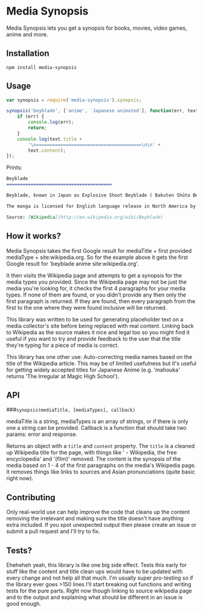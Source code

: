 Media Synopsis
==============

Media Synopsis lets you get a synopsis for books, movies, video games, anime and more.

Installation
------------

`npm install media-synopsis`

Usage
-----

```javascript
var synopsis = require('media-synopsis').synopsis;

synopsis('beyblade', ['anime', 'Japanese animated'], function(err, text) {
    if (err) {
        console.log(err);
        return;
    }
    console.log(text.title +
        '\n=======================================\n\n' +
        text.content);
});
```


Prints:

```markdown
Beyblade
=======================================

Beyblade, known in Japan as Explosive Shoot Beyblade ( Bakuten Shūto Beiburēdo?), is a Japanese manga series written and illustrated by Takao Aoki in order to promote sales of spinning tops called "Beyblades". Originally serialized in CoroCoro Comic from January, 2000 to December, 2003, the individual chapters were collected and published in 14 tankōbon by Shogakukan. The series focuses on a group of kids who form teams with which they battle one another using Beyblades.

The manga is licensed for English language release in North America by Viz Media. An anime adaptation, also titled Beyblade and spanning 51 episodes, aired in Japan on TV Tokyo from January 8, 2001 to December 24, 2001. The second, Beyblade V-Force, ran for another 51 episodes from January 7, 2002 until December 30, 2002. Beyblade G-Revolution, the third and final adaptation, also spanned 52 episodes (the last two episodes were released together as a double-length special in Japan) and aired from January 6, 2003, until its conclusion on December 28, 2003. Nelvana licensed the anime for an English-language release. Takara Tomy also developed the Beyblade toy line.

Source: [Wikipedia](http://en.wikipedia.org/wiki/Beyblade)

```
How it works?
-------------

Media Synopsis takes the first Google result for mediaTitle + first provided mediaType + site:wikipedia.org. So for the example above it gets the first Google result for 'beyblade anime site:wikipedia.org'.

It then visits the Wikipedia page and attempts to get a synopsis for the media types you provided. Since the Wikipedia page may not be just the media you're looking for, it checks the first 4 paragraphs for your media types. If none of them are found, or you didn't provide any then only the first paragraph is returned. If they are found, then every paragraph from the first to the one where they were found inclusive will be returned.

This library was written to be used for generating placeholder text on a media collector's site before being replaced with real content. Linking back to Wikipedia as the source makes it nice and legal too so you might find it useful if you want to try and provide feedback to the user that the title they're typing for a piece of media is correct.

This library has one other use: Auto-correcting media names based on the title of the Wikipedia article. This may be of limited usefulness but it's useful for getting widely accepted titles for Japanese Anime (e.g. 'mahouka' returns 'The Irregular at Magic High School').

API
---

###`synopsis(mediaTitle, [mediaTypes], callback)`

mediaTitle is a string, mediaTypes is an array of strings, or if there is only one a string can be provided. Callback is a function that should take two params: error and response.

Returns an object with a `title` and `content` property. The `title` is a cleaned up Wikipedia title for the page, with things like ' - Wikipedia, the free encyclopedia' and '(film)' removed. The content is the synopsis of the media based on 1 - 4 of the first paragraphs on the media's Wikipedia page. It removes things like links to sources and Asian pronunciations (quite basic right now).

Contributing
------------

Only real-world use can help improve the code that cleans up the content removing the irrelevant and making sure the title doesn't have anything extra included. If you spot unexpected output then please create an issue or submit a pull request and I'll try to fix.

Tests?
------

Eheheheh yeah, this library is like one big side effect. Tests this early for stuff like the content and title clean ups would have to be updated with every change and not help all that much. I'm usually super pro-testing so if the library ever goes >150 lines I'll start breaking out functions and writing tests for the pure parts. Right now though linking to source wikipedia page and to the output and explaining what should be different in an issue is good enough.
